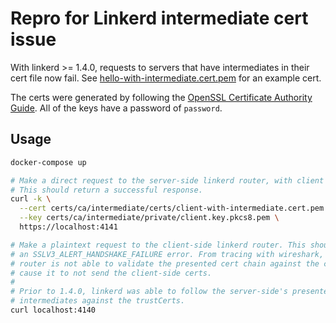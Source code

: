 # Repro for Linkerd intermediate cert issue

With linkerd >= 1.4.0, requests to servers that have intermediates in their cert file now fail. See [hello-with-intermediate.cert.pem](./certs/ca/intermediate/certs/hello-with-intermediate.cert.pem) for an example cert.

The certs were generated by following the [OpenSSL Certificate Authority Guide](https://jamielinux.com/docs/openssl-certificate-authority/index.html). All of the keys have a password of `password`.

## Usage

```bash
docker-compose up

# Make a direct request to the server-side linkerd router, with client certs provided by curl.
# This should return a successful response.
curl -k \
  --cert certs/ca/intermediate/certs/client-with-intermediate.cert.pem \
  --key certs/ca/intermediate/private/client.key.pkcs8.pem \
  https://localhost:4141

# Make a plaintext request to the client-side linkerd router. This should fail, with linkerd logging
# an SSLV3_ALERT_HANDSHAKE_FAILURE error. From tracing with wireshark, it looks like the client-side
# router is not able to validate the presented cert chain against the configured `trustCerts`,
# cause it to not send the client-side certs.
#
# Prior to 1.4.0, linkerd was able to follow the server-side's presented cert chain and validate the
# intermediates against the trustCerts.
curl localhost:4140
```
